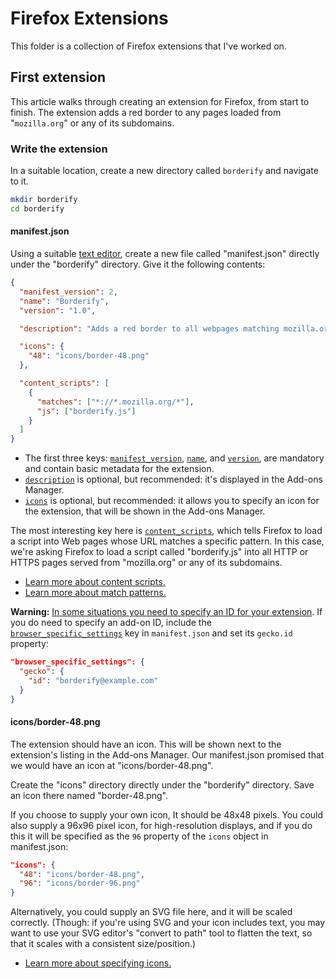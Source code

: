 # Firefox Extensions

This folder is a collection of Firefox extensions that I've worked on.

## First extension

This article walks through creating an extension for Firefox, from start to finish. The extension adds a red border to any pages loaded from "`mozilla.org`" or any of its subdomains.

### Write the extension

In a suitable location, create a new directory called `borderify` and navigate to it.

```sh
mkdir borderify
cd borderify
```

#### manifest.json

Using a suitable [text editor](https://developer.mozilla.org/en-US/docs/Learn/Common_questions/Tools_and_setup/Available_text_editors), create a new file called "manifest.json" directly under the "borderify" directory. Give it the following contents:

```json
{
  "manifest_version": 2,
  "name": "Borderify",
  "version": "1.0",

  "description": "Adds a red border to all webpages matching mozilla.org.",

  "icons": {
    "48": "icons/border-48.png"
  },

  "content_scripts": [
    {
      "matches": ["*://*.mozilla.org/*"],
      "js": ["borderify.js"]
    }
  ]
}
```

  - The first three keys: [`manifest_version`](https://developer.mozilla.org/en-US/docs/Mozilla/Add-ons/WebExtensions/manifest.json/manifest_version), [`name`](https://developer.mozilla.org/en-US/docs/Mozilla/Add-ons/WebExtensions/manifest.json/name), and [`version`](https://developer.mozilla.org/en-US/docs/Mozilla/Add-ons/WebExtensions/manifest.json/version), are mandatory and contain basic metadata for the extension.
  - [`description`](https://developer.mozilla.org/en-US/docs/Mozilla/Add-ons/WebExtensions/manifest.json/description) is optional, but recommended: it's displayed in the Add-ons Manager.
  - [`icons`](https://developer.mozilla.org/en-US/docs/Mozilla/Add-ons/WebExtensions/manifest.json/icons) is optional, but recommended: it allows you to specify an icon for the extension, that will be shown in the Add-ons Manager.

The most interesting key here is [`content_scripts`](https://developer.mozilla.org/en-US/docs/Mozilla/Add-ons/WebExtensions/manifest.json/content_scripts), which tells Firefox to load a script into Web pages whose URL matches a specific pattern. In this case, we're asking Firefox to load a script called "borderify.js" into all HTTP or HTTPS pages served from "mozilla.org" or any of its subdomains.

- [Learn more about content scripts.](https://developer.mozilla.org/en-US/docs/Mozilla/Add-ons/WebExtensions/Content_scripts)
- [Learn more about match patterns.](https://developer.mozilla.org/en-US/docs/Mozilla/Add-ons/WebExtensions/Match_patterns)


**Warning:** [In some situations you need to specify an ID for your extension](https://extensionworkshop.com/documentation/develop/extensions-and-the-add-on-id/#when_do_you_need_an_add-on_id). If you do need to specify an add-on ID, include the [`browser_specific_settings`](https://developer.mozilla.org/en-US/docs/Mozilla/Add-ons/WebExtensions/manifest.json/browser_specific_settings) key in `manifest.json` and set its `gecko.id` property:

```json
"browser_specific_settings": {
  "gecko": {
    "id": "borderify@example.com"
  }
}
```

#### icons/border-48.png

The extension should have an icon. This will be shown next to the extension's listing in the Add-ons Manager. Our manifest.json promised that we would have an icon at "icons/border-48.png".

Create the "icons" directory directly under the "borderify" directory. Save an icon there named "border-48.png".

If you choose to supply your own icon, It should be 48x48 pixels. You could also supply a 96x96 pixel icon, for high-resolution displays, and if you do this it will be specified as the `96` property of the `icons` object in manifest.json:


```json
"icons": {
  "48": "icons/border-48.png",
  "96": "icons/border-96.png"
}
```

Alternatively, you could supply an SVG file here, and it will be scaled correctly. (Though: if you're using SVG and your icon includes text, you may want to use your SVG editor's "convert to path" tool to flatten the text, so that it scales with a consistent size/position.)

- [Learn more about specifying icons.](https://developer.mozilla.org/en-US/docs/Mozilla/Add-ons/WebExtensions/manifest.json/icons)